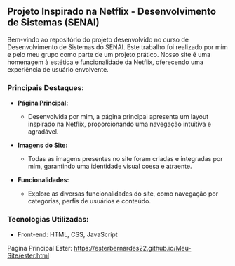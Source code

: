 ## Projeto Inspirado na Netflix - Desenvolvimento de Sistemas (SENAl)

Bem-vindo ao repositório do projeto desenvolvido no curso de Desenvolvimento de Sistemas do SENAI. Este trabalho foi realizado por mim e pelo meu grupo como parte de um projeto prático. Nosso site é uma homenagem à estética e funcionalidade da Netflix, oferecendo uma experiência de usuário envolvente.

### Principais Destaques:

- **Página Principal:**
  - Desenvolvida por mim, a página principal apresenta um layout inspirado na Netflix, proporcionando uma navegação intuitiva e agradável.

- **Imagens do Site:**
  - Todas as imagens presentes no site foram criadas e integradas por mim, garantindo uma identidade visual coesa e atraente.

- **Funcionalidades:**
  - Explore as diversas funcionalidades do site, como navegação por categorias, perfis de usuários e conteúdo.

### Tecnologias Utilizadas:

- Front-end: HTML, CSS, JavaScript

Página Principal Ester: https://esterbernardes22.github.io/Meu-Site/ester.html


